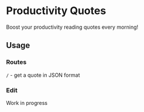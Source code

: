 # Productivity Quotes

Boost your productivity reading quotes every morning!

## Usage

### Routes

`/` - get a quote in JSON format

### Edit

Work in progress
